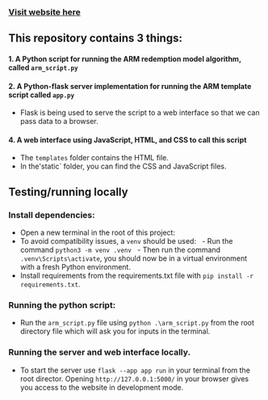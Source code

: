 ### [Visit website here](https://avamore-software-developer-test.vercel.app/)

## This repository contains 3 things:
#### 1. A Python script for running the ARM redemption model algorithm, called `arm_script.py`
#### 2. A Python-flask server implementation for running the ARM template script called `app.py`
   - Flask is being used to serve the script to a web interface so that we can pass data to a browser.
#### 4. A web interface using JavaScript, HTML, and CSS to call this script
   - The `templates` folder contains the HTML file.
   - In the'static` folder, you can find the CSS and JavaScript files.

## Testing/running locally

### Install dependencies:
- Open a new terminal in the root of this project:
- To avoid compatibility issues, a `venv` should be used:
  - Run the command `python3 -m venv .venv`
  - Then run the command `.venv\Scripts\activate`, you should now be in a virtual environment with a fresh Python environment.
- Install requirements from the requirements.txt file with `pip install -r requirements.txt`.

### Running the python script:
- Run the `arm_script.py` file using `python .\arm_script.py` from the root directory file which will ask you for inputs in the terminal.

### Running the server and web interface locally.
- To start the server use `flask --app app run` in your terminal from the root director. Opening `http://127.0.0.1:5000/` in your browser gives you access to the website in development mode.
